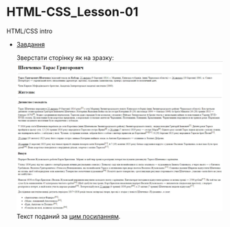 # HTML-CSS_Lesson-01
HTML/CSS intro

* [Завдання](https://github.com/AlexeyDolgov/HTML-CSS_Lesson-01/blob/master/HTML-CSS_Lesson-01/task1/task1.html)

  Зверстати сторінку як на зразку: ![Зразок ДЗ][id]
  Текст поданий за [цим посиланням](https://docs.google.com/document/d/1slWpggu36blhmxzGmXFUYKIrngz8eoW6pH0EaIUULwQ/edit).
  
  [id]: https://github.com/AlexeyDolgov/HTML-CSS_Lesson-01/blob/master/HTML-CSS_Lesson-01/task1/task1.jpg "Зразок ДЗ"
